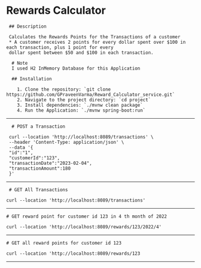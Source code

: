 # Rewards Calculator

     ## Description
   
     Calculates the Rewards Points for the Transactions of a customer
     * A customer receives 2 points for every dollar spent over $100 in each transaction, plus 1 point for every
     dollar spent between $50 and $100 in each transaction.

      # Note
      I used H2 InMemory Database for this Application

      ## Installation

        1. Clone the repository: `git clone https://github.com/GPraveenVarma/Reward_Calculator_service.git`
        2. Navigate to the project directory: `cd project`
        3. Install dependencies: `./mvnw clean package`
        4. Run the Application: `./mvnw spring-boot:run`

----
      # POST a Transaction

     curl --location 'http://localhost:8089/transactions' \
     --header 'Content-Type: application/json' \
     --data '{
     "id":"1",
     "customerId":"123",
     "transactionDate":"2023-02-04",
     "transactionAmount":180
     }'
----

     # GET All Transactions

    curl --location 'http://localhost:8089/transactions'
----

    # GET reward point for customer id 123 in 4 th month of 2022

    curl --location 'http://localhost:8089/rewards/123/2022/4'
----

    # GET all reward points for customer id 123

    curl --location 'http://localhost:8089/rewards/123
----
